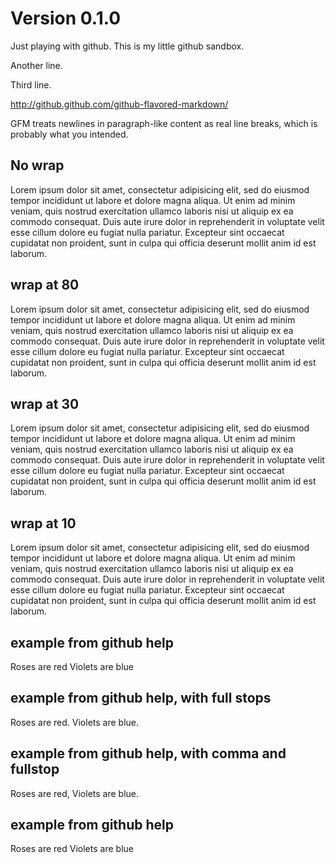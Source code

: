 # Version 0.1.0

Just playing with github.  This is my little github sandbox.

Another line.

Third line.

http://github.github.com/github-flavored-markdown/

GFM treats newlines in paragraph-like content as real line breaks, which is probably what you intended.

## No wrap

Lorem ipsum dolor sit amet, consectetur adipisicing elit, sed do eiusmod tempor incididunt ut labore et dolore magna aliqua. Ut enim ad minim veniam, quis nostrud exercitation ullamco laboris nisi ut aliquip ex ea commodo consequat. Duis aute irure dolor in reprehenderit in voluptate velit esse cillum dolore eu fugiat nulla pariatur. Excepteur sint occaecat cupidatat non proident, sunt in culpa qui officia deserunt mollit anim id est laborum.

## wrap at 80

Lorem ipsum dolor sit amet, consectetur adipisicing elit, sed do eiusmod tempor
incididunt ut labore et dolore magna aliqua. Ut enim ad minim veniam, quis
nostrud exercitation ullamco laboris nisi ut aliquip ex ea commodo consequat.
Duis aute irure dolor in reprehenderit in voluptate velit esse cillum dolore eu
fugiat nulla pariatur. Excepteur sint occaecat cupidatat non proident, sunt in
culpa qui officia deserunt mollit anim id est laborum.


## wrap at 30

Lorem ipsum dolor sit amet,
consectetur adipisicing elit,
sed do eiusmod tempor
incididunt ut labore et dolore
magna aliqua. Ut enim ad minim
veniam, quis nostrud
exercitation ullamco laboris
nisi ut aliquip ex ea commodo
consequat. Duis aute irure
dolor in reprehenderit in
voluptate velit esse cillum
dolore eu fugiat nulla
pariatur. Excepteur sint
occaecat cupidatat non
proident, sunt in culpa qui
officia deserunt mollit anim
id est laborum.

## wrap at 10
Lorem
ipsum
dolor sit
amet,
consectetur
adipisicing
elit, sed
do eiusmod
tempor
incididunt
ut labore
et dolore
magna
aliqua. Ut
enim ad
minim
veniam,
quis
nostrud
exercitation
ullamco
laboris
nisi ut
aliquip ex
ea commodo
consequat.
Duis aute
irure
dolor in
reprehenderit
in
voluptate
velit esse
cillum
dolore eu
fugiat
nulla
pariatur.
Excepteur
sint
occaecat
cupidatat
non
proident,
sunt in
culpa qui
officia
deserunt
mollit
anim id
est
laborum.


## example from github help

Roses are red
Violets are blue

## example from github help, with full stops

Roses are red.
Violets are blue.

## example from github help, with comma and fullstop

Roses are red,
Violets are blue.

## example from github help

Roses are red
Violets are blue
